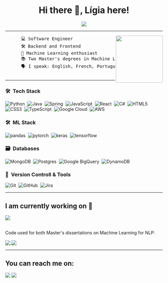 <h1 align="center">
        Hi there 👋, Lígia here!
</h1>
<p align="center">
  <a href="https://github.com/ligiaiv">
		<img src="https://readme-typing-svg.herokuapp.com?lines=Software+Engineer;Java%20|%20Python%20|%20React;AWS%20|%20GCP;Machine+Learning%20|%20NLP%20;Always%20learning%20new%20things&center=true&width=380&height=45">
	</a>
</p>


<hr>
<img src="https://media.giphy.com/media/px9v45I39CcxyXPqEy/giphy.gif?cid=ecf05e471popd118etl057q9fc70rhubgo4suawl3ta743hv&ep=v1_gifs_search&rid=giphy.gif&ct=g" width="150" align="right">

<p align="left">
<pre>
      💻 Software Engineer
      🛠️ Backend and Frontend 
      🧠 Machine Learning enthusiast
      📚 Two Master's degrees in Machine Learning and NLP
      🗣️ I speak: English, French, Portuguese, Spanish
    </pre>
</p>
<hr>


### 🛠 &nbsp;Tech Stack

![Python](https://img.shields.io/badge/python-3670A0?style=for-the-badge&logo=python&logoColor=ffdd54)&nbsp;
![Java](https://img.shields.io/badge/java-%23ED8B00.svg?style=for-the-badge&logo=java&logoColor=white)&nbsp;
![Spring](https://img.shields.io/badge/spring-%236DB33F.svg?style=for-the-badge&logo=spring&logoColor=white)&nbsp;
![JavaScript](https://img.shields.io/badge/javascript-%23323330.svg?style=for-the-badge&logo=javascript&logoColor=%23F7DF1E)&nbsp;
![React](https://img.shields.io/badge/react-%2320232a.svg?style=for-the-badge&logo=react&logoColor=%2361DAFB)&nbsp;
![C#](https://img.shields.io/badge/csharp-%2300599C.svg?style=for-the-badge&logo=csharp&logoColor=white)&nbsp;
![HTML5](https://img.shields.io/badge/html5-%23E34F26.svg?style=for-the-badge&logo=html5&logoColor=white)&nbsp;
![CSS3](https://img.shields.io/badge/css3-%231572B6.svg?style=for-the-badge&logo=css3&logoColor=white)&nbsp;
![TypeScript](https://img.shields.io/badge/typescript-3178c6.svg?style=for-the-badge&logo=typescript&logoColor=white)&nbsp;
![Google Cloud](https://img.shields.io/badge/GoogleCloud-%234285F4.svg?style=for-the-badge&logo=google-cloud&logoColor=white)&nbsp;
![AWS](https://img.shields.io/badge/AWS-232F3E.svg?style=for-the-badge&logo=amazonwebservices&logoColor=white)&nbsp;

### 🛠 &nbsp;ML Stack
![pandas](https://img.shields.io/badge/pandas-150458.svg?style=for-the-badge&logo=pandas&logoColor=FCA00)&nbsp;
![pytorch](https://img.shields.io/badge/pytorch-EE4C2C.svg?style=for-the-badge&logo=pytorch&logoColor=white)&nbsp;
![keras](https://img.shields.io/badge/keras-EE4C2C.svg?style=for-the-badge&logo=keras&logoColor=white)&nbsp;
![tensorflow](https://img.shields.io/badge/tensorflow-FF6F00.svg?style=for-the-badge&logo=tensorflow&logoColor=white)&nbsp;


### 🗃 &nbsp;Databases

![MongoDB](https://img.shields.io/badge/MongoDB-%234ea94b.svg?style=for-the-badge&logo=mongodb&logoColor=white)&nbsp;
![Postgres](https://img.shields.io/badge/postgres-%23316192.svg?style=for-the-badge&logo=postgresql&logoColor=white)&nbsp;
![Google BigQuery](https://img.shields.io/badge/bigquery-669DF6.svg?style=for-the-badge&logo=googlebigquery&logoColor=white)&nbsp;
![DynamoDB](https://img.shields.io/badge/dynamodb-4053D6.svg?style=for-the-badge&logo=amazondynamodb&logoColor=white)&nbsp;



### 🧰 &nbsp;Version Controll & Tools 

![Git](https://img.shields.io/badge/git-%23F05033.svg?style=for-the-badge&logo=git&logoColor=white)&nbsp;
![GitHub](https://img.shields.io/badge/gitlab-%23121011.svg?style=for-the-badge&logo=gitlab&logoColor=white)&nbsp;
![Jira](https://img.shields.io/badge/jira-0052CC.svg?style=for-the-badge&logo=jira&logoColor=white)&nbsp;

<hr>

<h2>I am currently working on 🔭</h2>
<!-- <img align="center" src="https://github-readme-stats.vercel.app/api/pin?username=ligiaiv&repo=tag-prediction=swift" /> -->

<a href="https://github.com/ligiaiv/ligiaiv">
  <a href="https://github.com/ligiaiv/tag-prediction">
    <img align="center" src="https://github-readme-stats.vercel.app/api/pin?username=ligiaiv&repo=tag-prediction" />
  </a>
</a>

<br>

<br>

Code used for both Master's dissertations on Machine Learning for NLP:

<a href="https://github.com/ligiaiv/ligiaiv">
  <a href="https://github.com/ligiaiv/deteccao_odio_DL_dissertacao">
    <img align="center" src="https://github-readme-stats.vercel.app/api/pin?username=ligiaiv&repo=deteccao_odio_DL_dissertacao" />
  </a>
  <a href="https://github.com/ligiaiv/EMTTI-master">
    <img align="center" src="https://github-readme-stats.vercel.app/api/pin?username=ligiaiv&repo=EMTTI-master" />
  </a>
</a>

<hr>



## You can reach me on:
[<img src="https://img.shields.io/badge/linkedin-0A66C2.svg?&style=for-the-badge&logo=linkedin&logoColor=white" />](https://www.linkedin.com/in/ligiaiv/)
[<img src="https://img.shields.io/badge/gmail-EA4335.svg?&style=for-the-badge&logo=gmail&logoColor=white" />](mailto:ligia.venturott@gmail.com)

<!-- [![GitHub Streak](https://github-readme-streak-stats.herokuapp.com/?user=DenverCoder1)](https://git.io/streak-stats) -->



<!--
**ligiaiv/ligiaiv** is a ✨ _special_ ✨ repository because its `README.md` (this file) appears on your GitHub profile.

Here are some ideas to get you started:

- 🔭 I’m currently working on ...
- 🌱 I’m currently learning ...
- 👯 I’m looking to collaborate on ...
- 🤔 I’m looking for help with ...
- 💬 Ask me about ...
- 📫 How to reach me: ...
- 😄 Pronouns: ...
- ⚡ Fun fact: ...
-->
